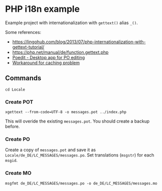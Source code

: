 # PHP i18n example

Example project with internationalization with `gettext()` alias `_()`.

Some references:
* https://lingohub.com/blog/2013/07/php-internationalization-with-gettext-tutorial/
* https://php.net/manual/de/function.gettext.php
* [Poedit - Desktop app for PO editing](https://poedit.net/)
* [Workaround for caching problem](https://www.sobstel.org/blog/php-gettext-caching-workaround/)

## Commands
```
cd Locale
```

### Create POT
```
xgettext --from-code=UTF-8 -o messages.pot ../index.php
```
This will overide the existing `messages.pot`. You should create a backup before.

### Create PO
Create a copy of `messages.pot` and save it as `Locale/de_DE/LC_MESSAGES/messages.po`. Set translations (`msgstr`) for each `msgid`.

### Create MO
```
msgfmt de_DE/LC_MESSAGES/messages.po -o de_DE/LC_MESSAGES/messages.mo
```